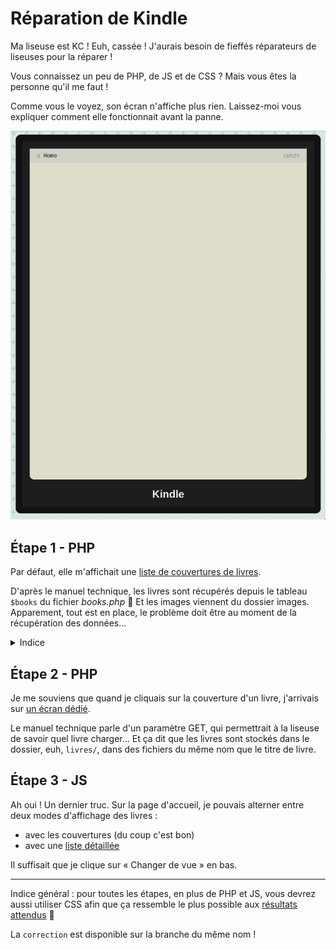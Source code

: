 # Réparation de Kindle

Ma liseuse est KC ! Euh, cassée ! J'aurais besoin de fieffés réparateurs de liseuses pour la réparer !

Vous connaissez un peu de PHP, de JS et de CSS ? Mais vous êtes la personne qu'il me faut !

Comme vous le voyez, son écran n'affiche plus rien. Laissez-moi vous expliquer comment elle fonctionnait avant la panne.

![Kindle cassé](bug.png)

## Étape 1 - PHP

Par défaut, elle m'affichait une [liste de couvertures de livres](resultat/home.png).

D'après le manuel technique, les livres sont récupérés depuis le tableau `$books` du fichier *books.php* :thinking: Et les images viennent du dossier images. Apparement, tout est en place, le problème doit être au moment de la récupération des données…

<details>
<summary>Indice</summary>

Vous n'avez *jamais besoin d'écrire le titre des livres en dur*, ils existent déjà : l'objectif est de les récupérer automatiquement depuis le tableau, avec une itération.

</details>

## Étape 2 - PHP

Je me souviens que quand je cliquais sur la couverture d'un livre, j'arrivais sur [un écran dédié](resultat/livre.png).

Le manuel technique parle d'un paramètre GET, qui permettrait à la liseuse de savoir quel livre charger… Et ça dit que les livres sont stockés dans le dossier, euh, `livres/`, dans des fichiers du même nom que le titre de livre.

## Étape 3 - JS

Ah oui ! Un dernier truc. Sur la page d'accueil, je pouvais alterner entre deux modes d'affichage des livres :

- avec les couvertures (du coup c'est bon)
- avec une [liste détaillée](resultat/liste.png)

Il suffisait que je clique sur « Changer de vue » en bas.

---

Indice général : pour toutes les étapes, en plus de PHP et JS, vous devrez aussi utiliser CSS afin que ça ressemble le plus possible aux [résultats attendus](resultat) :pray:

La `correction` est disponible sur la branche du même nom !

